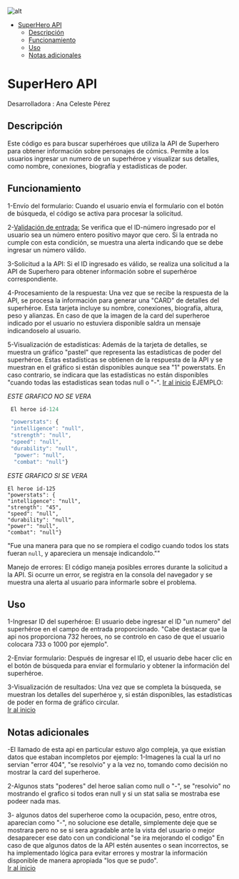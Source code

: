 ![alt](./assets/img/img-del-proyecto.png)
- [SuperHero API](#superhero-api)
  - [Descripción](#descripción)
  - [Funcionamiento](#funcionamiento)
  - [Uso](#uso)
  - [Notas adicionales](#notas-adicionales)

# SuperHero API

Desarrolladora : Ana Celeste Pérez
## Descripción
Este código es para buscar superhéroes que utiliza la API de Superhero para obtener información
sobre personajes de cómics. Permite a los usuarios ingresar un numero de un superhéroe y visualizar
 sus detalles, como nombre, conexiones, biografía y estadísticas de poder.

## Funcionamiento
1-Envío del formulario:
Cuando el usuario envía el formulario con el botón de búsqueda, el código se activa para procesar
 la solicitud.
 

2-[Validación de entrada:](./assets/js/index.js#L57)
Se verifica que el ID-número ingresado por el usuario sea un número entero positivo mayor que cero.
Si la entrada no cumple con esta condición, se muestra una alerta indicando que se debe ingresar un 
número válido.

3-Solicitud a la API:
Si el ID ingresado es válido, se realiza una solicitud a la API de Superhero para obtener información
sobre el superhéroe 
correspondiente.

4-Procesamiento de la respuesta:
Una vez que se recibe la respuesta de la API, se procesa la información para generar una "CARD" de 
detalles del superhéroe.  Esta tarjeta incluye su nombre, conexiones, biografía, altura, peso y 
alianzas. En caso de que la imagen de la card del superheroe indicado por el usuario no estuviera
disponible saldra un mensaje indicandoselo al usuario.

5-Visualización de estadísticas:
Además de la tarjeta de detalles, se muestra un gráfico "pastel" que representa las estadísticas de
poder del superhéroe. Estas estadísticas se obtienen de la respuesta de la API y se muestran en el 
gráfico si están disponibles aunque sea "1" powerstats. En caso contrario, se indicara que las 
estadísticas no están disponibles "cuando todas las estadisticas sean todas null o "-". [Ir al inicio](#superhero-api)
EJEMPLO:

*ESTE GRAFICO NO SE VERA*  
``` javascript
 El heroe id-124

 "powerstats": {  
 "intelligence": "null",  
 "strength": "null",  
 "speed": "null",      
 "durability": "null",  
  "power": "null",  
  "combat": "null"}
  ```  
  

*ESTE GRAFICO SI SE VERA*  
 ``` 
El heroe id-125  
"powerstats": {  
"intelligence": "null",  
 "strength": "45",  
"speed": "null",  
"durability": "null",  
"power": "null",  
"combat": "null"}  
  ```


"Fue una manera para que no se rompiera el codigo cuando todos los stats fueran `null`, y apareciera 
un mensaje indicandolo.""

Manejo de errores:
El código maneja posibles errores durante la solicitud a la API. Si ocurre un error, se registra en 
la consola del navegador y se muestra una alerta al usuario para informarle sobre el problema.

## Uso

1-Ingresar ID del superhéroe:
El usuario debe ingresar el ID "un numero" del superhéroe en el campo de entrada proporcionado.
"Cabe destacar que la api nos proporciona 732 heroes, no se controlo en caso de que el usuario colocara
733 o 1000 por ejemplo".

2-Enviar formulario:
Después de ingresar el ID, el usuario debe hacer clic en el botón de búsqueda para enviar el formulario y 
obtener la información del superhéroe.

3-Visualización de resultados:
Una vez que se completa la búsqueda, se muestran los detalles del superhéroe y, si están disponibles, las 
estadísticas de poder en forma de gráfico circular.  
[Ir al inicio](#superhero-api)

## Notas adicionales
-El llamado de esta api en particular estuvo algo compleja, ya que existian datos que estaban incompletos
por ejemplo: 
1-Imagenes la cual la url no servian "error 404", "se resolvio" y a la vez no, tomando como decisión
no mostrar la card del superheroe.

2-Algunos stats "poderes" del heroe salian como null o "-", se "resolvio" no 
mostrando el grafico si todos eran null y si un stat salia se mostraba ese podeer nada mas. 

3- algunos datos del  superheroe como la ocupación, peso, entre otros, aparecian como "-", no solucione ese 
detalle, simplemente deje que se mostrara pero no se si sera agradable ante la vista del usuario o mejor 
desaparecer ese dato con un condicional "se ira mejorando el codigo"
En caso de que algunos datos de la API estén ausentes o sean incorrectos, se ha implementado lógica para evitar
errores y mostrar la información disponible de manera apropiada "los que se pudo".  
[Ir al inicio](#superhero-api)



